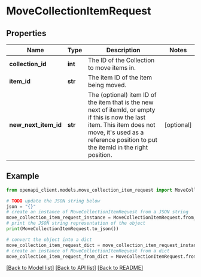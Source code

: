 # MoveCollectionItemRequest


## Properties

Name | Type | Description | Notes
------------ | ------------- | ------------- | -------------
**collection_id** | **int** | The ID of the Collection to move items in. | 
**item_id** | **str** | The item ID of the item being moved. | 
**new_next_item_id** | **str** | The (optional) item ID of the item that is the new next of itemId, or empty if this is now the last item. This item does not move, it&#39;s used as a reference position to put the itemId in the right position. | [optional] 

## Example

```python
from openapi_client.models.move_collection_item_request import MoveCollectionItemRequest

# TODO update the JSON string below
json = "{}"
# create an instance of MoveCollectionItemRequest from a JSON string
move_collection_item_request_instance = MoveCollectionItemRequest.from_json(json)
# print the JSON string representation of the object
print(MoveCollectionItemRequest.to_json())

# convert the object into a dict
move_collection_item_request_dict = move_collection_item_request_instance.to_dict()
# create an instance of MoveCollectionItemRequest from a dict
move_collection_item_request_from_dict = MoveCollectionItemRequest.from_dict(move_collection_item_request_dict)
```
[[Back to Model list]](../README.md#documentation-for-models) [[Back to API list]](../README.md#documentation-for-api-endpoints) [[Back to README]](../README.md)


